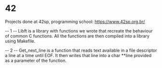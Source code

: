 # 42
Projects done at 42sp, programming school: https://www.42sp.org.br/

-- 1 --
Libft is a library with functions we wrote that recreate the behaviour of common C functions.
All the functions are then compiled into a library using Makefile.

-- 2 --
Get_next_line is a function that reads text available in a file descriptor a line at a time until EOF.
It then writes that line into a char **line provided as a parameter of the function. 

